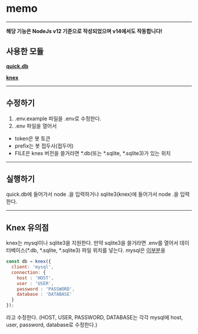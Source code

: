 # memo
-------------------------------------------------
**해당 기능은 NodeJs v12 기준으로 작성되었으며 v14에서도 작동합니다!**

사용한 모듈
-------------------------------------------------

[**quick.db**](https://www.npmjs.com/package/quick.db)

[**knex**](https://www.npmjs.com/package/knex)

-------------------------------------------------

수정하기
-------------------------------------------------

1. .env.example 파일을 .env로 수정한다.
2. .env 파일을 열어서
  - token은 봇 토큰
  - prefix는 봇 접두사(접두어)
  - FILE은 knex 버전을 쓸거라면 \*.db(또는 \*.sqlite, \*.sqlite3)가 있는 위치

-------------------------------------------------


실행하기
-------------------------------------------------

quick.db에 들어가서 node .을 입력하거나
sqlite3(knex)에 들어가서 node .을 입력한다.

-------------------------------------------------

Knex 유의점
-------------------------------------------------
knex는 mysql이나 sqlite3을 지원한다.
만약 sqlite3을 쓸거라면 .env를 열어서 데이터베이스(\*.db, \*.sqlite, \*.sqlite3) 파일 위치를 넣는다.
mysql은 [이부분](https://github.com/turtle85917/memo/blob/e9f76637c8d1a0a346cd0d3f78da0fc5779e8525/sqlite3(knex)/memo.js#L2)을

```js
const db = knex({
  client: 'mysql',
  connection: {
    host : 'HOST',
    user : 'USER',
    password : 'PASSWORD',
    database : 'DATABASE'
  }
});
```

라고 수정한다. (HOST, USER, PASSWORD, DATABASE는 각각 mysql에 host, user, password, database로 수정한다.)
